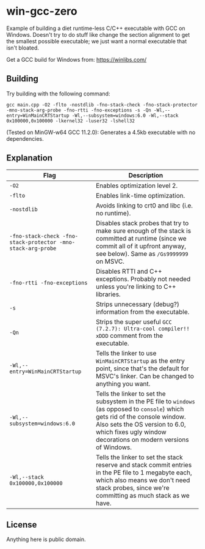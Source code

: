 # win-gcc-zero

Example of building a diet runtime-less C/C++ executable with GCC on Windows. Doesn't try to do stuff like
change the section alignment to get the smallest possible executable; we just want a normal executable that
isn't bloated.

Get a GCC build for Windows from: https://winlibs.com/

## Building

Try building with the following command:

`gcc main.cpp -O2 -flto -nostdlib -fno-stack-check -fno-stack-protector -mno-stack-arg-probe -fno-rtti -fno-exceptions -s -Qn -Wl,--entry=WinMainCRTStartup -Wl,--subsystem=windows:6.0 -Wl,--stack 0x100000,0x100000 -lkernel32 -luser32 -lshell32`

(Tested on MinGW-w64 GCC 11.2.0): Generates a 4.5kb executable with no dependencies.

## Explanation

| Flag                                                         | Description |
| ------------------------------------------------------------ | ----------- |
| `-O2`                                                        | Enables optimization level 2. |
| `-flto`                                                      | Enables link-time optimization. |
| `-nostdlib`                                                  | Avoids linking to crt0 and libc (i.e. no runtime). |
| `-fno-stack-check -fno-stack-protector -mno-stack-arg-probe` | Disables stack probes that try to make sure enough of the stack is committed at runtime (since we commit all of it upfront anyway, see below). Same as `/Gs9999999` on MSVC. |
| `-fno-rtti -fno-exceptions`                                  | Disables RTTI and C++ exceptions. Probably not needed unless you're linking to C++ libraries. |
| `-s`                                                         | Strips unnecessary (debug?) information from the executable. |
| `-Qn`                                                        | Strips the super useful `GCC (7.2.7): Ultra-cool compiler!! xDDD` comment from the executable. |
| `-Wl,--entry=WinMainCRTStartup`                              | Tells the linker to use `WinMainCRTStartup` as the entry point, since that's the default for MSVC's linker. Can be changed to anything you want. |
| `-Wl,--subsystem=windows:6.0`                                | Tells the linker to set the subsystem in the PE file to `windows` (as opposed to `console`) which gets rid of the console window. Also sets the OS version to 6.0, which fixes ugly window decorations on modern versions of Windows. |
| `-Wl,--stack 0x100000,0x100000`                              | Tells the linker to set the stack reserve and stack commit entries in the PE file to 1 megabyte each, which also means we don't need stack probes, since we're committing as much stack as we have. |

## License

Anything here is public domain.